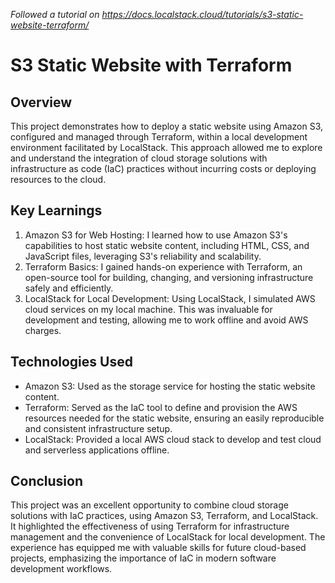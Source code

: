 _Followed a tutorial on https://docs.localstack.cloud/tutorials/s3-static-website-terraform/_

# S3 Static Website with Terraform

## Overview

This project demonstrates how to deploy a static website using Amazon S3, configured and managed through Terraform, within a local development environment facilitated by LocalStack. This approach allowed me to explore and understand the integration of cloud storage solutions with infrastructure as code (IaC) practices without incurring costs or deploying resources to the cloud.

## Key Learnings

1. Amazon S3 for Web Hosting: I learned how to use Amazon S3's capabilities to host static website content, including HTML, CSS, and JavaScript files, leveraging S3's reliability and scalability.
2. Terraform Basics: I gained hands-on experience with Terraform, an open-source tool for building, changing, and versioning infrastructure safely and efficiently.
3. LocalStack for Local Development: Using LocalStack, I simulated AWS cloud services on my local machine. This was invaluable for development and testing, allowing me to work offline and avoid AWS charges.

## Technologies Used
- Amazon S3: Used as the storage service for hosting the static website content.
- Terraform: Served as the IaC tool to define and provision the AWS resources needed for the static website, ensuring an easily reproducible and consistent infrastructure setup.
- LocalStack: Provided a local AWS cloud stack to develop and test cloud and serverless applications offline.

## Conclusion
This project was an excellent opportunity to combine cloud storage solutions with IaC practices, using Amazon S3, Terraform, and LocalStack. It highlighted the effectiveness of using Terraform for infrastructure management and the convenience of LocalStack for local development. The experience has equipped me with valuable skills for future cloud-based projects, emphasizing the importance of IaC in modern software development workflows.
